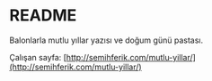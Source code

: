 # README #

Balonlarla mutlu yıllar yazısı ve doğum günü pastası.

Çalışan sayfa: [http://semihferik.com/mutlu-yillar/](http://semihferik.com/mutlu-yillar/)